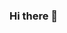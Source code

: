 ### Hi there 👋

<!--
**JeanneDuPre/JeanneDuPre** is a ✨ _special_ ✨ repository because its `README.md` (this file) appears on your GitHub profile.

Here are some ideas to get you started:

- 🔭 I’m currently working on ...
- 🌱 I’m currently learning ...
- 👯 I’m looking to collaborate on ...
- 🤔 I’m looking for help with ...
- 💬 Ask me about ...
- 📫 How to reach me: ...
- 😄 Pronouns: ...
- ⚡ Fun fact: ...
<h2>Connect with me:</h2>
<a href=”"><img align=”left” src=”https://raw.githubusercontent.com/deepajarout/deepajarout/main/5296514_bird_tweet_twitter_twitter logo_icon.png” alt=”Janine Wiesemann| Linkedin” width=”35px”/></a>
-->
